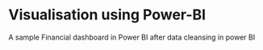 # Visualisation using Power-BI
A sample Financial dashboard in Power BI after data cleansing in power BI
